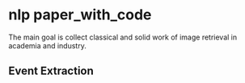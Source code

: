 # nlp paper_with_code

The main goal is collect classical and solid work of image retrieval in academia and industry.

## Event Extraction
